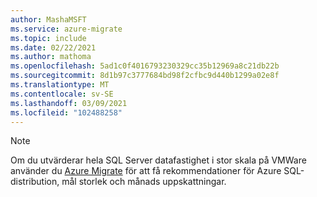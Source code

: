 ```yaml
---
author: MashaMSFT
ms.service: azure-migrate
ms.topic: include
ms.date: 02/22/2021
ms.author: mathoma
ms.openlocfilehash: 5ad1c0f4016793230329cc35b12969a8c21db22b
ms.sourcegitcommit: 8d1b97c3777684bd98f2cfbc9d440b1299a02e8f
ms.translationtype: MT
ms.contentlocale: sv-SE
ms.lasthandoff: 03/09/2021
ms.locfileid: "102488258"
---
```

> [!NOTE]
> Om du utvärderar hela SQL Server datafastighet i stor skala på VMWare använder du [Azure Migrate](/azure/migrate/how-to-create-azure-sql-assessment) för att få rekommendationer för Azure SQL-distribution, mål storlek och månads uppskattningar. 
